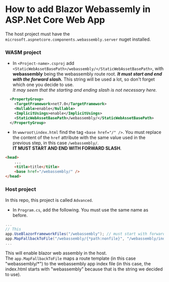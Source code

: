 # How to add Blazor Webassemly in ASP.Net Core Web App

The host project must have the `microsoft.aspnetcore.components.webassembly.server` nuget installed.

### WASM project

- In `<Project-name>.csproj` add `<StaticWebAssetBasePath>/webassembly/</StaticWebAssetBasePath>`, with **webassembly** being 
the webassembly route root. ***It must start and end with the forward slash.*** This string will be used a 
lot, so don't forget which one you decide to use.  
_It may seem that the starting and ending slash is not necessary here._

```xml
  <PropertyGroup>
    <TargetFramework>net7.0</TargetFramework>
    <Nullable>enable</Nullable>
    <ImplicitUsings>enable</ImplicitUsings>
    <StaticWebAssetBasePath>/webassembly/</StaticWebAssetBasePath>
  </PropertyGroup>
``` 

- In `wwwroot\index.html` find the tag `<base href="/" />`. You must replace the content of the `href` attribute with the same value used in the previous step, in this case `/webassembly/`.  
**IT MUST START AND END WITH FORWARD SLASH**.
```html
<head>
    ...
    <title>title</title>
    <base href="/webassembly/" />
</head>
```

### Host project

In this repo, this project is called `Advanced`.

- In `Program.cs`, add the following. You must use the same name as before.  
```csharp
...
// This
app.UseBlazorFrameworkFiles("/webassembly"); // must start with forward slash, but seems it doesn't require the ending one
app.MapFallbackToFile("/webassembly/{*path:nonfile}", "/webassembly/index.html"); 
...
```
This will enable blazor web assembly in the host.  
The `app.MapFallbackToFile` maps a route template (in this case "webassembly/*") to the webassembly app index file (in this case, the index.html starts with "webassembly" because that is the string we decided to use).